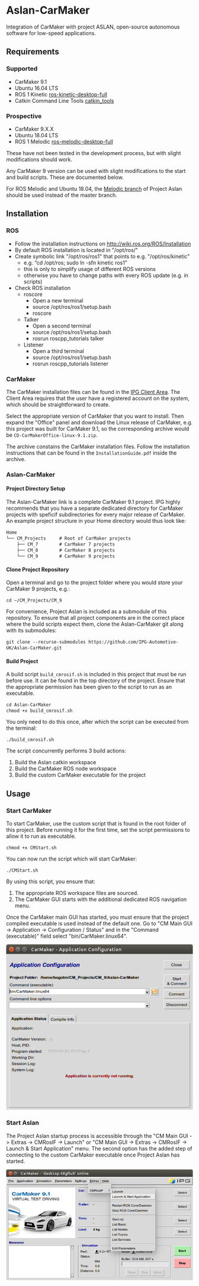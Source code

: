 # Aslan-CarMaker
Integration of CarMaker with project ASLAN, open-source autonomous software for low-speed applications.

## Requirements
### Supported
- CarMaker 9.1
- Ubuntu 16.04 LTS
- ROS 1 Kinetic [ros-kinetic-desktop-full](http://wiki.ros.org/kinetic/Installation/Ubuntu)
- Catkin Command Line Tools [catkin_tools](https://catkin-tools.readthedocs.io/en/latest/installing.html)

### Prospective

- CarMaker 9.X.X
- Ubuntu 18.04 LTS
- ROS 1 Melodic [ros-melodic-desktop-full](http://wiki.ros.org/melodic/Installation/Ubuntu)

These have not been tested in the development process, but with slight modifications should work.

Any CarMaker 9 version can be used with slight modifications to the start and build scripts. These are documented below.

For ROS Melodic and Ubuntu 18.04, the [Melodic branch](https://github.com/project-aslan/Aslan/tree/melodic) of Project Aslan should be used instead of the master branch.


## Installation
### ROS
- Follow the installation instructions on http://wiki.ros.org/ROS/Installation
- By default ROS installation is located in "/opt/ros/"
- Create symbolic link "/opt/ros/ros1" that points to e.g. "/opt/ros/kinetic"
    - e.g. “cd /opt/ros; sudo ln -sfn kinetic ros1”
    - this is only to simplify usage of different ROS versions
    - otherwise you have to change paths with every ROS update (e.g. in scripts)
- Check ROS installation
    - roscore
        - Open a new terminal
        - source /opt/ros/ros1/setup.bash
        - roscore
    - Talker
        - Open a second terminal
        - source /opt/ros/ros1/setup.bash
        - rosrun roscpp_tutorials talker
    - Listener
        - Open a third terminal
        - source /opt/ros/ros1/setup.bash
        - rosrun roscpp_tutorials listener

### CarMaker
The CarMaker installation files can be found in the [IPG Client Area](https://ipg-automotive.com/support/client-area/installation-files/). The Client Area requires that the user have a registered account on the system, which should be straightforward to create.

Select the appropriate version of CarMaker that you want to install. Then expand the "Office" panel and download the Linux release of CarMaker, e.g. this project was built for CarMaker 9.1, so the corresponding archive would be `CD-CarMakerOffice-linux-9.1.zip`.

The archive constains the CarMaker installation files. Follow the installation instructions that can be found in the `InstallationGuide.pdf` inside the archive.

### Aslan-CarMaker
#### Project Directory Setup
The Aslan-CarMaker link is a complete CarMaker 9.1 project. IPG highly recommends that you have a separate dedicated directory for CarMaker projects with speficif subdirectories for every major release of CarMaker. An example project structure in your Home directory would thus look like:

    Home
    └── CM_Projects     # Root of CarMaker projects
        ├── CM_7        # CarMaker 7 projects
        ├── CM_8        # CarMaker 8 projects
        └── CM_9        # CarMaker 9 projects

#### Clone Project Repository
Open a terminal and go to the project folder where you would store your CarMaker 9 projects, e.g.:

```
cd ~/CM_Projects/CM_9
```

For convenience, Project Aslan is included as a submodule of this repository. To ensure that all project components are in the correct place where the build scripts expect them, clone the Aslan-CarMaker git along with its submodules:

```
git clone --recurse-submodules https://github.com/IPG-Automotive-UK/Aslan-CarMaker.git
```

#### Build Project
A build script `build_cmrosif.sh` is included in this project that must be run before use. It can be found in the top directory of the project. Ensure that the appropriate permission has been given to the script to run as an executable.
```
cd Aslan-CarMaker
chmod +x build_cmrosif.sh
```

You only need to do this once, after which the script can be executed from the terminal:
```
./build_cmrosif.sh
```

The script concurrently performs 3 build actions:
1. Build the Aslan catkin workspace
2. Build the CarMaker ROS node workspace
3. Build the custom CarMaker executable for the project

## Usage
### Start CarMaker

To start CarMaker, use the custom script that is found in the root folder of this project. Before running it for the first time, set the script permissions to allow it to run as executable.
```
chmod +x CMStart.sh
```

You can now run the script which will start CarMaker:
```
./CMStart.sh
```

By using this script, you ensure that:
1. The appropriate ROS workspace files are sourced.
2. The CarMaker GUI starts with the additional dedicated ROS navigation menu.

Once the CarMaker main GUI has started, you must ensure that the project compiled executable is used instead of the default one. Go to "CM Main GUI -> Application -> Configuration / Status" and in the "Command (executable)" field select "bin/CarMaker.linux64".
<p align="center">
<img src="doc/Images/Application_Configuration.png">
</p>

### Start Aslan

The Project Aslan startup process is accessible through the "CM Main GUI -> Extras -> CMRosIF -> Launch" or "CM Main GUI -> Extras -> CMRosIF -> Launch & Start Application" menu. The second option has the added step of connecting to the custom CarMaker executable once Project Aslan has started.

<p align="center">
<img src="doc/Images/Launch_Aslan.png">
</p>
